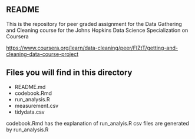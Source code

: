 ## README 

This is the repository for peer graded assignment for the Data Gathering and Cleaning course for the Johns Hopkins Data Science Specialization on Coursera

https://www.coursera.org/learn/data-cleaning/peer/FIZtT/getting-and-cleaning-data-course-project


## Files you will find in this directory 
- README.md
- codebook.Rmd
- run_analysis.R
- measurement.csv
- tidydata.csv

codebook.Rmd has the explanation of run_analyis.R
csv files are generated by run_analysis.R


